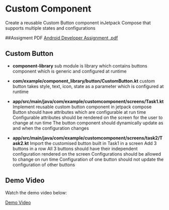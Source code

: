 # Custom Component

Create a reusable Custom Button component inJetpack Compose that supports multiple states and configurations

##Assigment PDF
[Android Developer Assignment .pdf](Android%20Developer%20Assignment%20.pdf)

## Custom Button

- **component-library** sub module is library which contains buttons component which is generic and configured at runtime
- **com/example/component_library/button/CustomButton.kt** custom button takes style, text, icon, state as a parameter which is configured at runtime
- **app/src/main/java/com/example/customcomponent/screens/Task1.kt**  Implement reusable custom button component in jetpack compose
Button should have attributes which are configurable at run time
Configurable attributes should be rendered on the screen for the user to change at run time
The button component should dynamically update as and when the configuration changes

- **app/src/main/java/com/example/customcomponent/screens/task2/Task2.kt**  Import the customised button built in Task1 in a screen
Add 3 buttons in a row
All 3 buttons should have their independent configuration rendered on the screen
Configurations should be allowed to change on run time
Configuration of one button should not update the configuration of other buttons


## Demo Video

Watch the demo video below:

[Demo Video](https://github.com/AkshatAgrawal05/Assigment/blob/master/Demo_Video.mp4)